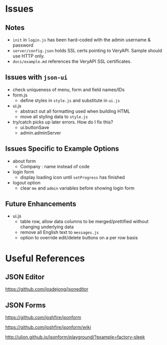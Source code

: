 # Issues

## Notes

- `init` in `login.js` has been hard-coded with the admin username & password
- `server/config.json` holds SSL certs pointing to VeryAPI. Sample should use HTTP only.
- `docs/example.md` references the VeryAPI SSL certificates.

## Issues with `json-ui`

- check uniqueness of menu, form and field names/IDs
- form.js
	- define styles in `style.js` and substitute in `ui.js`
- ui.js
	- abstract out all formatting used when building HTML
	- move all styling data to `style.js`
- try/catch picks up later errors. How do I fix this?
	- ui.buttonSave 
	- admin.adminServer

## Issues Specific to Example Options

- about form
	- Company : name instead of code
- login form
	- display loading icon until `setProgress` has finished
- logout option
	- clear `me` and `admin` variables before showing login form

## Future Enhancements

- ui.js
	- table row, allow data columns to be merged/prettified without changing underlying data
	- remove all English text to `messages.js`
	- option to override edit/delete buttons on a per row basis

# Useful References

## JSON Editor

https://github.com/josdejong/jsoneditor

## JSON Forms

https://github.com/joshfire/jsonform

https://github.com/joshfire/jsonform/wiki

http://ulion.github.io/jsonform/playground/?example=factory-sleek
